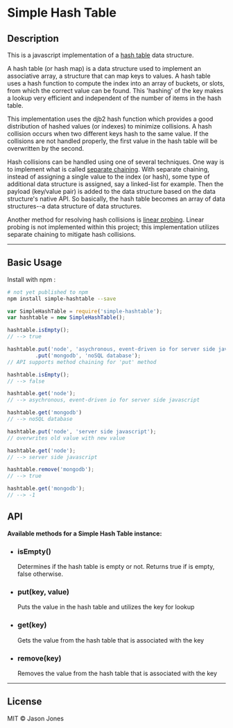 # Simple Hash Table

## Description

This is a javascript implementation of a [hash
table](http://en.wikipedia.org/wiki/Hash_Table) data structure.

A hash table (or hash map) is a data structure used to implement
an associative array, a structure that can map keys to values.
A hash table uses a hash function to compute the index into an array
of buckets, or slots, from which the correct value can be found.
This 'hashing' of the key makes a lookup very efficient and independent
of the number of items in the hash table.

This implementation uses the djb2 hash function which provides a
good distribution of hashed values (or indexes) to minimize collisions.
A hash collision occurs when two different keys hash to the same value.
If the collisions are not handled properly, the first value in the hash
table will be overwritten by the second.

Hash collisions can be handled using one of several techniques.  One way is to
implement what is called
[separate chaining](http://en.wikipedia.org/wiki/Hash_table#Separate_chaining).
With separate chaining, instead of assigning a single value to the index
(or hash), some type of additional data structure is assigned, say a linked-list
for example.  Then the payload (key/value pair) is added to the data structure
based on the data structure's native API.  So basically, the hash table becomes
an array of data structures--a data structure of data structures.

Another method for resolving hash collisions is
[linear probing](http://en.wikipedia.org/wiki/Linear_probing).  Linear probing
is not implemented within this project; this implementation utilizes
separate chaining to mitigate hash collisions.

----

## Basic Usage

Install with npm :

```bash
# not yet published to npm
npm install simple-hashtable --save
```

```javascript
var SimpleHashTable = require('simple-hashtable');
var hashtable = new SimpleHashTable();

hashtable.isEmpty();
// --> true

hashtable.put('node', 'asychronous, event-driven io for server side javascript')
         .put('mongodb', 'noSQL database');
// API supports method chaining for 'put' method

hashtable.isEmpty();
// --> false

hashtable.get('node');
// --> asychronous, event-driven io for server side javascript

hashtable.get('mongodb')
// --> noSQL database

hashtable.put('node', 'server side javascript');
// overwrites old value with new value

hashtable.get('node');
// --> server side javascript

hashtable.remove('mongodb');
// --> true

hashtable.get('mongodb');
// --> -1

```
## API
**Available methods for a Simple Hash Table instance:**

* ### isEmpty()
    Determines if the hash table is empty or not. Returns true if is empty, false
    otherwise.

* ### put(key, value)
    Puts the value in the hash table and utilizes the key for lookup

* ### get(key)
    Gets the value from the hash table that is associated with the key

* ### remove(key)
    Removes the value from the hash table that is associated with the key

----
## License
MIT &copy; Jason Jones
